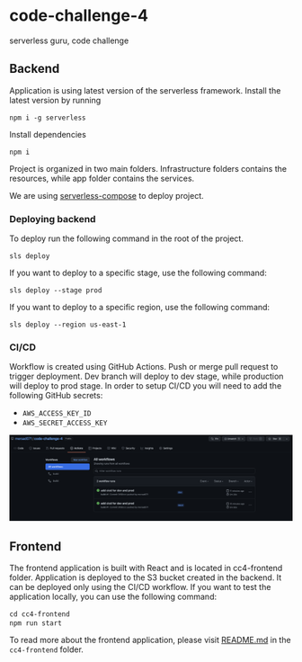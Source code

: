 # code-challenge-4
serverless guru, code challenge

## Backend

Application is using latest version of the serverless framework.
Install the latest version by running

```
npm i -g serverless
```

Install dependencies

```
npm i
```

Project is organized in two main folders.
Infrastructure folders contains the resources, while app folder contains the services.

We are using [serverless-compose](https://www.serverless.com/blog/serverless-framework-compose-multi-service-deployments) to deploy project.

### Deploying backend

To deploy run the following command in the root of the project.

```
sls deploy
```

If you want to deploy to a specific stage, use the following command:
  
```
sls deploy --stage prod
```

If you want to deploy to a specific region, use the following command:
  
```
sls deploy --region us-east-1
```

### CI/CD

Workflow is created using GitHub Actions. Push or merge pull request to trigger deployment. Dev branch will deploy to dev stage, while production will deploy to prod stage. In order to setup CI/CD you will need to add the following GitHub secrets: 

  - `AWS_ACCESS_KEY_ID`
  - `AWS_SECRET_ACCESS_KEY`

  ![workflow](workflow.png)
  

## Frontend

The frontend application is built with React and is located in cc4-frontend folder. Application is deployed to the S3 bucket created in the backend. It can be deployed only using the CI/CD workflow. If you want to test the application locally, you can use the following command:

```
cd cc4-frontend
npm run start
```

To read more about the frontend application, please visit [README.md](./cc4-frontend/README.md) in the `cc4-frontend` folder.